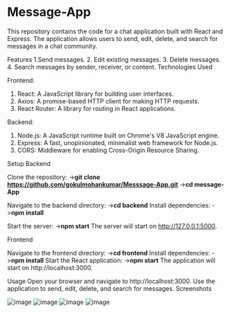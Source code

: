 # Message-App

This repository contains the code for a chat application built with React and Express. The application allows users to send, edit, delete, and search for messages in a chat community.

Features
1.Send messages.
2. Edit existing messages.
3. Delete messages.
4. Search messages by sender, receiver, or content.
Technologies Used

Frontend:
1. React: A JavaScript library for building user interfaces.
2. Axios: A promise-based HTTP client for making HTTP requests.
3. React Router: A library for routing in React applications.

Backend:
1. Node.js: A JavaScript runtime built on Chrome's V8 JavaScript engine.
2. Express: A fast, unopinionated, minimalist web framework for Node.js.
3. CORS: Middleware for enabling Cross-Origin Resource Sharing.

Setup
Backend

Clone the repository:
->**git clone https://github.com/gokulmohankumar/Messsage-App.git**
->**cd message-App**

Navigate to the backend directory:
->**cd backend**
Install dependencies:
->**npm install**

Start the server:
->**npm start**
The server will start on http://127.0.0.1:5000.

Frontend

Navigate to the frontend directory:
->**cd frontend**
Install dependencies:
->**npm install**
Start the React application:
->**npm start**
The application will start on http://localhost:3000.

Usage
Open your browser and navigate to http://localhost:3000.
Use the application to send, edit, delete, and search for messages.
Screenshots

![image](https://github.com/gokulmohankumar/Message-App/assets/137893923/9848311e-5048-48ce-a9e1-a8b62b7309b3)
![image](https://github.com/gokulmohankumar/Message-App/assets/137893923/afaa1d27-ad19-451c-ac9e-dea9c18962ac)
![image](https://github.com/gokulmohankumar/Message-App/assets/137893923/7c6454af-b13b-4878-8c73-98a877a46509)
![image](https://github.com/gokulmohankumar/Message-App/assets/137893923/25ec612f-9002-482a-af19-97855b9e797c)

